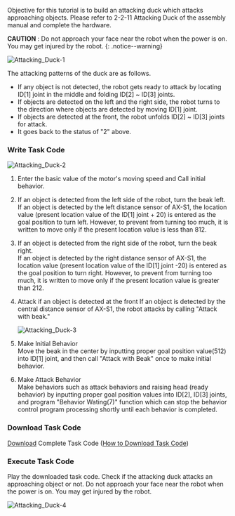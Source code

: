 Objective for this tutorial is to build an attacking duck which attacks approaching objects. Please refer to 2-2-11 Attacking Duck of the assembly manual and complete the hardware.

**CAUTION** : Do not approach your face near the robot when the power is on. You may get injured by the robot.
{: .notice--warning}

![Attacking_Duck-1][img_025]

The attacking patterns of the duck are as follows.
- If any object is not detected, the robot gets ready to attack by locating ID[1] joint in the middle and folding ID[2] ~ ID[3] joints.
- If objects are detected on the left and the right side, the robot turns to the direction where objects are detected by moving ID[1] joint.
- If objects are detected at the front, the robot unfolds ID[2] ~ ID[3] joints for attack.
- It goes back to the status of "2" above.

### Write Task Code

![Attacking_Duck-2][img_026]

1. Enter the basic value of the motor's moving speed and Call initial behavior.

2. If an object is detected from the left side of the robot, turn the beak left.  
  If an object is detected by the left distance sensor of AX-S1, the location value (present location  value of the ID[1] joint + 20) is entered as the goal position to turn left.  However, to prevent from turning too much, it is written to move only if the present location value is less than 812.

3. If an object is detected from the right side of the robot, turn the beak right.  
  If an object is detected by the right distance sensor of AX-S1, the location value (present location value of the ID[1] joint -20) is entered as the goal position to turn right.  However, to prevent from turning too much, it is written to move only if the present location value is greater than 212.

4. Attack if an object is detected at the front
  If an object is detected by the central distance sensor of AX-S1, the robot attacks by calling "Attack with beak."

    ![Attacking_Duck-3][img_027]

5. Make Initial Behavior  
  Move the beak in the center by inputting proper goal position value(512) into ID[1] joint, and then call "Attack with Beak" once to make initial behavior.

6. Make Attack Behavior  
  Make behaviors such as attack behaviors and raising head (ready behavior) by inputting proper goal position values into ID[2], ID[3] joints, and program "Behavior Wating(7)" function which can stop the behavior control program processing shortly until each behavior is completed.

### Download Task Code

[Download][ex_11-2] Complete Task Code ([How to Download Task Code])

### Execute Task Code

Play the downloaded task code.
Check if the attacking duck attacks an approaching object or not.
Do not approach your face near the robot when the power is on. You may get injured by the robot.

![Attacking_Duck-4][img_028]

[How to Download Task Code]: #download-task-code
[ex_11-2]: http://support.robotis.com/en/baggage_files/bioloid/bio_cmp_attackingduck_en.tsk
[img_025]: /assets/images/edu/bioloid/bioloid_entry_tutorial_attackingduck_01.png
[img_026]: /assets/images/edu/bioloid/bioloid_entry_tutorial_attackingduck_02.png
[img_027]: /assets/images/edu/bioloid/bioloid_entry_tutorial_attackingduck_03.png
[img_028]: /assets/images/edu/bioloid/bioloid_entry_tutorial_attackingduck_04.png
